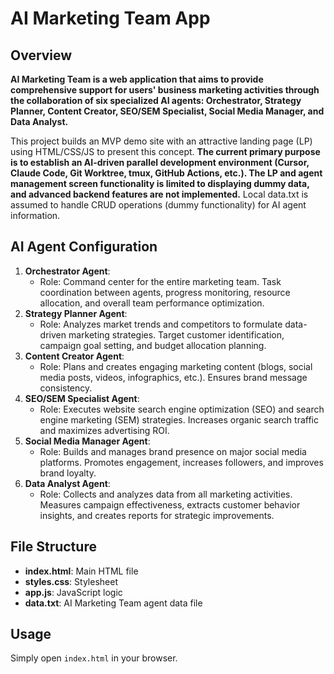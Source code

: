 # AI Marketing Team App

## Overview
**AI Marketing Team is a web application that aims to provide comprehensive support for users' business marketing activities through the collaboration of six specialized AI agents: Orchestrator, Strategy Planner, Content Creator, SEO/SEM Specialist, Social Media Manager, and Data Analyst.**

This project builds an MVP demo site with an attractive landing page (LP) using HTML/CSS/JS to present this concept.
**The current primary purpose is to establish an AI-driven parallel development environment (Cursor, Claude Code, Git Worktree, tmux, GitHub Actions, etc.). The LP and agent management screen functionality is limited to displaying dummy data, and advanced backend features are not implemented.**
Local data.txt is assumed to handle CRUD operations (dummy functionality) for AI agent information.

## AI Agent Configuration
1.  **Orchestrator Agent**:
    -   Role: Command center for the entire marketing team. Task coordination between agents, progress monitoring, resource allocation, and overall team performance optimization.
2.  **Strategy Planner Agent**:
    -   Role: Analyzes market trends and competitors to formulate data-driven marketing strategies. Target customer identification, campaign goal setting, and budget allocation planning.
3.  **Content Creator Agent**:
    -   Role: Plans and creates engaging marketing content (blogs, social media posts, videos, infographics, etc.). Ensures brand message consistency.
4.  **SEO/SEM Specialist Agent**:
    -   Role: Executes website search engine optimization (SEO) and search engine marketing (SEM) strategies. Increases organic search traffic and maximizes advertising ROI.
5.  **Social Media Manager Agent**:
    -   Role: Builds and manages brand presence on major social media platforms. Promotes engagement, increases followers, and improves brand loyalty.
6.  **Data Analyst Agent**:
    -   Role: Collects and analyzes data from all marketing activities. Measures campaign effectiveness, extracts customer behavior insights, and creates reports for strategic improvements.

## File Structure
- **index.html**: Main HTML file
- **styles.css**: Stylesheet
- **app.js**: JavaScript logic
- **data.txt**: AI Marketing Team agent data file

## Usage
Simply open `index.html` in your browser. 